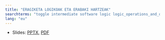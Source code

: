 ```yaml
---
title: "ERAGIKETA LOGIKOAK ETA ERABAKI HARTZEAK"
searchterms: "toggle intermediate software logic logic_operations_and_descision_making logic_block logic_operations_&_decision_making"
lang: "eu"
---
```

 <ul>
 <li class="ng-binding">Slides:
 <a href="ProgrammingLessons/intermediate/Logic.pptx">PPTX</a>,
 <a href="ProgrammingLessons/intermediate/Logic.pdf">PDF</a>
 </li>
 </ul>
